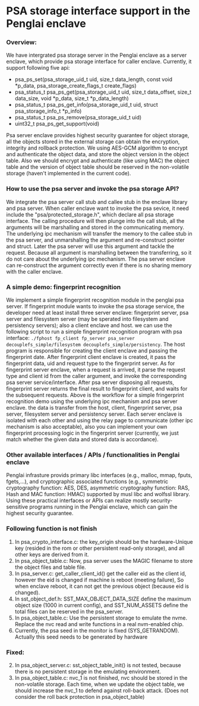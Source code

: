 # PSA storage interface support in the Penglai enclave
### Overview:
We have intergrated psa storage server in the Penglai enclave as a server enclave, which provide psa storage interface for caller enclave.
Currently, it support following five api:
+ psa_ps_set(psa_storage_uid_t uid, size_t data_length, const void *p_data, psa_storage_create_flags_t create_flags)
+ psa_status_t psa_ps_get(psa_storage_uid_t uid, size_t data_offset, size_t data_size, void *p_data, size_t *p_data_length)
+ psa_status_t psa_ps_get_info(psa_storage_uid_t uid, struct psa_storage_info_t *p_info)
+ psa_status_t psa_ps_remove(psa_storage_uid_t uid)
+ uint32_t psa_ps_get_support(void)

Psa server enclave provides highest security guarantee for object storage, all the objects stored in the external storage can obtain the encryption, integrity and rollback protection. We using AES-GCM algorithm to encrypt and authenticate the object data, and store the object version in the object table. Also we should encrypt and authenticate (like using MAC) the object table and the version of object table should be reserved in the non-volatile storage (haven't implemented in the current code).

### How to use the psa server and invoke the psa storage API?
We integrate the psa server call stub and callee stub in the enclave library and psa server. When caller enclave want to invoke the psa sevice, it need include the "psa/protected_storage.h", which declare all psa storage interface. The calling procedure will then plunge into the call stub, all the arguments will be marshalling and stored in the communicating memory. The underlying ipc mechanism will transfer the memory to the callee stub in the psa server, and unmarshalling the argument and re-construct pointer and struct. Later the psa server will use this argument and tackle the request. Because all argument is marshalling between the transferring, so it do not care about the underlying ipc mechanism. The psa server enclave can re-construct the argument correctly even if there is no sharing memory with the caller enclave.

### A simple demo: fingerprint recognition
We implement a simple fingerprint recognition module in the penglai psa server. If fingerprint module wants to invoke the psa storage service, the developer need at least install three server enclave: fingerprint server, psa server and filesystem server (may be sperated into filesystem and persistency servers); also a client enclave and host. we can use the following script to run a simple fingerprint recognition program with psa interface:
`./fphost fp_client fp_server psa_server decouplefs_simple/filesystem decouplefs_simple/persistency`.
The host program is responsible for creating the client enclave and passing the fingerprint date. After fingerprint client enclave is created, it pass the fingerprint data, uid and request type to the fingerprint server. As for fingerprint server enclave, when a request is arrived, it parse the request type and client id from the caller argument, and invoke the corresponding psa server service/interface. After psa server disposing all requests, fingerprint server returns the final result to fingerprint client, and waits for the subsequent requests. 
Above is the workflow for a simple fringerprint recognition demo using the underlying ipc mechanism and psa server enclave. the data is transfer from the host, client, fingerprint server, psa server, filesystem server and persistency server. Each server enclave is isolated with each other and using the relay page to communicate (other ipc mechanism is also acceptable), also you can implement your own fingerprint processing logic in the fingerprint server (currently, we just match whether the given data and stored data is accordance).

### Other available interfaces / APIs / functionalities in Penglai enclave
Penglai infrasture provids primary libc interfaces (e.g., malloc, mmap, fputs, fgets,...), and cryptographic associated functions (e.g., symmetric cryptography function: AES, DES, asymmetric cryptography function: RAS, Hash and MAC function: HMAC) supported by musl libc and wolfssl library. Using these practical interfaces or APIs can realize mostly security-sensitive programs running in the Penglai enclave, which can gain the  highest security guarantee.

### Following function is not finish
1. In psa_crypto_interface.c: the key_origin should be the hardware-Unique key (resided in the rom or other persistent read-only storage), and all other keys are derived from it.
3. In psa_object_table.c: Now, psa server uses the MAGIC filename to store the object files and table file.
4. In psa_server.c: get_caller_client_id() get the caller eid as the client id, however the eid is changed if machine is reboot (meeting failure), So when enclave reboot, it can not get the previous object (because eid is changed).
5. In sst_object_def.h: SST_MAX_OBJECT_DATA_SIZE define the maximum object size (1000 in current config), and SST_NUM_ASSETS define the total files can be reserved in the psa_server.
6. In psa_object_table.c: Use the persistent storage to emulate the nvme. Replace the nvc read and write functions in a real nvm-enabled chip.
7. Currently, the psa seed in the monitor is fixed (SYS_GETRANDOM). Actually this seed needs to be generated by hardware

### Fixed:
2. In psa_object_server.c: sst_object_table_init() is not tested, because there is no persistent storage in the emulating environment.
6. In psa_object_table.c: nvc_1 is not finished, nvc should be stored in the non-volatile storage. Each time, when we update the object table, we should increase the nvc_1 to defend against roll-back attack. (Does not consider the roll back protection in psa_object_table)